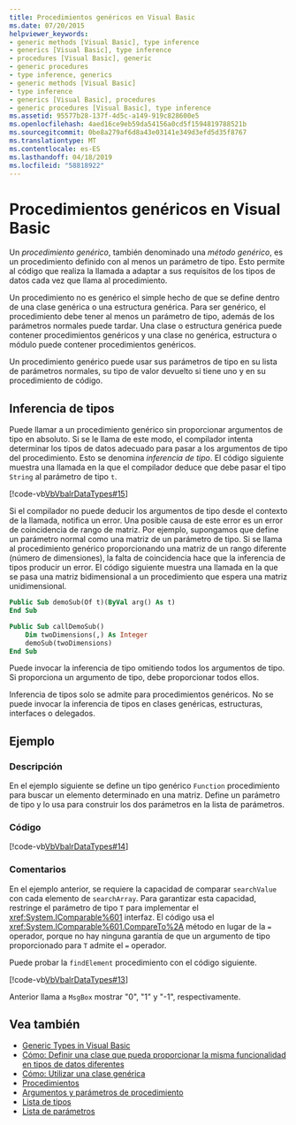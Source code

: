 ```yaml
---
title: Procedimientos genéricos en Visual Basic
ms.date: 07/20/2015
helpviewer_keywords:
- generic methods [Visual Basic], type inference
- generics [Visual Basic], type inference
- procedures [Visual Basic], generic
- generic procedures
- type inference, generics
- generic methods [Visual Basic]
- type inference
- generics [Visual Basic], procedures
- generic procedures [Visual Basic], type inference
ms.assetid: 95577b28-137f-4d5c-a149-919c828600e5
ms.openlocfilehash: 4aed16ce9eb59da54156a0cd5f1594819788521b
ms.sourcegitcommit: 0be8a279af6d8a43e03141e349d3efd5d35f8767
ms.translationtype: MT
ms.contentlocale: es-ES
ms.lasthandoff: 04/18/2019
ms.locfileid: "58818922"
---
```

# <a name="generic-procedures-in-visual-basic"></a>Procedimientos genéricos en Visual Basic
Un *procedimiento genérico*, también denominado una *método genérico*, es un procedimiento definido con al menos un parámetro de tipo. Esto permite al código que realiza la llamada a adaptar a sus requisitos de los tipos de datos cada vez que llama al procedimiento.  
  
 Un procedimiento no es genérico el simple hecho de que se define dentro de una clase genérica o una estructura genérica. Para ser genérico, el procedimiento debe tener al menos un parámetro de tipo, además de los parámetros normales puede tardar. Una clase o estructura genérica puede contener procedimientos genéricos y una clase no genérica, estructura o módulo puede contener procedimientos genéricos.  
  
 Un procedimiento genérico puede usar sus parámetros de tipo en su lista de parámetros normales, su tipo de valor devuelto si tiene uno y en su procedimiento de código.  
  
## <a name="type-inference"></a>Inferencia de tipos  
 Puede llamar a un procedimiento genérico sin proporcionar argumentos de tipo en absoluto. Si se le llama de este modo, el compilador intenta determinar los tipos de datos adecuado para pasar a los argumentos de tipo del procedimiento. Esto se denomina *inferencia de tipo*. El código siguiente muestra una llamada en la que el compilador deduce que debe pasar el tipo `String` al parámetro de tipo `t`.  
  
 [!code-vb[VbVbalrDataTypes#15](~/samples/snippets/visualbasic/VS_Snippets_VBCSharp/VbVbalrDataTypes/VB/Class1.vb#15)]  
  
 Si el compilador no puede deducir los argumentos de tipo desde el contexto de la llamada, notifica un error. Una posible causa de este error es un error de coincidencia de rango de matriz. Por ejemplo, supongamos que define un parámetro normal como una matriz de un parámetro de tipo. Si se llama al procedimiento genérico proporcionando una matriz de un rango diferente (número de dimensiones), la falta de coincidencia hace que la inferencia de tipos producir un error. El código siguiente muestra una llamada en la que se pasa una matriz bidimensional a un procedimiento que espera una matriz unidimensional.  
  
```vb  
Public Sub demoSub(Of t)(ByVal arg() As t)
End Sub

Public Sub callDemoSub()
    Dim twoDimensions(,) As Integer
    demoSub(twoDimensions)
End Sub
```
  
 Puede invocar la inferencia de tipo omitiendo todos los argumentos de tipo. Si proporciona un argumento de tipo, debe proporcionar todos ellos.  
  
 Inferencia de tipos solo se admite para procedimientos genéricos. No se puede invocar la inferencia de tipos en clases genéricas, estructuras, interfaces o delegados.  
  
## <a name="example"></a>Ejemplo  
  
### <a name="description"></a>Descripción  
 En el ejemplo siguiente se define un tipo genérico `Function` procedimiento para buscar un elemento determinado en una matriz. Define un parámetro de tipo y lo usa para construir los dos parámetros en la lista de parámetros.  
  
### <a name="code"></a>Código  
 [!code-vb[VbVbalrDataTypes#14](~/samples/snippets/visualbasic/VS_Snippets_VBCSharp/VbVbalrDataTypes/VB/Class1.vb#14)]  
  
### <a name="comments"></a>Comentarios  
 En el ejemplo anterior, se requiere la capacidad de comparar `searchValue` con cada elemento de `searchArray`. Para garantizar esta capacidad, restringe el parámetro de tipo `T` para implementar el <xref:System.IComparable%601> interfaz. El código usa el <xref:System.IComparable%601.CompareTo%2A> método en lugar de la `=` operador, porque no hay ninguna garantía de que un argumento de tipo proporcionado para `T` admite el `=` operador.  
  
 Puede probar la `findElement` procedimiento con el código siguiente.  
  
 [!code-vb[VbVbalrDataTypes#13](~/samples/snippets/visualbasic/VS_Snippets_VBCSharp/VbVbalrDataTypes/VB/Class1.vb#13)]  
  
 Anterior llama a `MsgBox` mostrar "0", "1" y "-1", respectivamente.  
  
## <a name="see-also"></a>Vea también

- [Generic Types in Visual Basic](../../../../visual-basic/programming-guide/language-features/data-types/generic-types.md)
- [Cómo: Definir una clase que pueda proporcionar la misma funcionalidad en tipos de datos diferentes](../../../../visual-basic/programming-guide/language-features/data-types/how-to-define-a-class-that-can-provide-identical-functionality.md)
- [Cómo: Utilizar una clase genérica](../../../../visual-basic/programming-guide/language-features/data-types/how-to-use-a-generic-class.md)
- [Procedimientos](../../../../visual-basic/programming-guide/language-features/procedures/index.md)
- [Argumentos y parámetros de procedimiento](../../../../visual-basic/programming-guide/language-features/procedures/procedure-parameters-and-arguments.md)
- [Lista de tipos](../../../../visual-basic/language-reference/statements/type-list.md)
- [Lista de parámetros](../../../../visual-basic/language-reference/statements/parameter-list.md)
